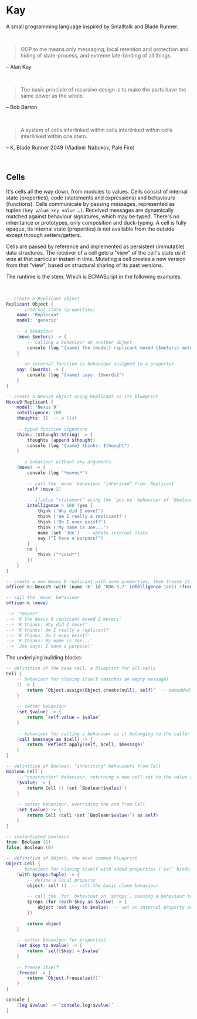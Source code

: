 # Kay

A small programming language inspired by Smalltalk and Blade Runner.

<br/>

> OOP to me means only messaging, local retention and protection and hiding of state-process, and extreme late-binding of all things.

– Alan Kay

<br/>

> The basic principle of recursive design is to make the parts have the same power as the whole.

– Bob Barton

<br/>

> A system of cells interlinked within cells interlinked within cells interlinked within one stem.

– K, Blade Runner 2049 (Vladimir Nabokov, Pale Fire)

<br/>

## Cells

It's cells all the way down, from modules to values. Cells consist of internal state (properties), code (statements and expressions) and behaviours (functions). Cells communicate by passing messages, represented as tuples `(key value key value …)`. Received messages are dynamically matched against behaviour signatures, which may be typed. There's no inheritance or prototypes, only composition and duck-typing. A cell is fully opaque, its internal state (properties) is not available from the outside except through setters/getters.

Cells are passed by reference and implemented as persistent (immutable) data structures. The receiver of a cell gets a "view" of the cell's state _as it was_ at that particular instant in time. Mutating a cell creates a new version from that "view", based on structural sharing of its past versions.

The runtime is the stem. Which is ECMAScript in the following examples.

<br/>

```lua
-- create a Replicant object
Replicant Object {
    -- internal state (properties)
    name: 'Replicant'
    model: 'generic'
    
    -- a behaviour
    (move $meters) -> {
        -- calling a behaviour on another object
        console (log "{name} the {model} replicant moved {$meters} meters")
    }
    
    -- an internal function (a behaviour assigned to a property)
    say: ($words) -> {
        console (log "{name} says: {$words}")
    }
}

-- create a Nexus9 object using Replicant as its blueprint
Nexus9 Replicant {
    model: 'Nexus 9'
    intelligence: 100
    thoughts: []  -- a list
    
    -- typed function signature
    think: ($thought:String) -> {
        thoughts (append $thought)
        console (log "{name} thinks: $thought")
    }
    
    -- a behaviour without any arguments
    (move) -> {
        console (log '*moves*')
        
        -- call the `move` behaviour "inherited" from `Replicant`
        self (move 2)
        
        -- if…else "statement" using the `yes-no` behaviour of `Boolean`
        intelligence > 100 (yes {
            think ('Why did I move?')
            think ('Am I really a replicant?')
            think ('Do I even exist?')
            think ('My name is Joe...')
            name (set 'Joe')  -- update internal state
            say ("I have a purpose!")
        }
        no {
            think ("*void*")
        })
    }
}

-- create a new Nexus 9 replicant with some properties, then freeze it
officer-k: Nexus9 (with (name 'K' id 'KD6-3.7' intelligence 140)) (freeze)

-- call the `move` behaviour
officer-k (move)

--> '*moves*'
--> 'K the Nexus 9 replicant moved 2 meters'
--> 'K thinks: Why did I move?'
--> 'K thinks: Am I really a replicant?'
--> 'K thinks: Do I even exist?'
--> 'K thinks: My name is Joe...'
--> 'Joe says: I have a purpose!'
```

The underlying building blocks:

```lua
-- definition of the base cell, a blueprint for all cells
Cell {
    -- behaviour for cloning itself (matches an empty message)
    () -> {
        return `Object.assign(Object.create(null), self)`  -- embedded ECMAScript
    }
    
    -- setter behaviour
    (set $value) -> {
        return `self.value = $value`
    }
    
    -- behaviour for calling a behaviour as if belonging to the caller
    (call $message as $cell) -> {
        return `Reflect.apply(self, $cell, $message)`
    }
}

-- definition of Boolean, "inheriting" behaviours from Cell
Boolean Cell {
    -- "constructor" behaviour, returning a new cell set to the value cast to boolean
    ($value) -> {
        return Cell () (set `Boolean($value)`)
    }
    
    -- setter behaviour, overriding the one from Cell
    (set $value) -> {
        return Cell (call (set `Boolean($value)`) as self)
    }
}

-- instantiated booleans
true: Boolean (1)
false: Boolean (0)

-- definition of Object, the most common blueprint
Object Cell {
    -- behaviour for cloning itself with added properties (`$x:` binds a value as a local name)
    (with $props:Tuple) -> {
        -- define a local property
        object: self ()  -- call the basic clone behaviour
        
        -- call the `for` behaviour on `$props`, passing a behaviour to loop over its items
        $props (for (each $key as $value) -> {
            object (set $key to $value)  -- set an internal property on the object
        })
        
        return object
    }
    
    -- setter behaviour for properties
    (set $key to $value) -> {
        return `self[$key] = $value`
    }
    
    -- freeze itself
    (freeze) -> {
        return `Object.freeze(self)`
    }
}

console {
    (log $value) -> `console.log($value)`
}
```
